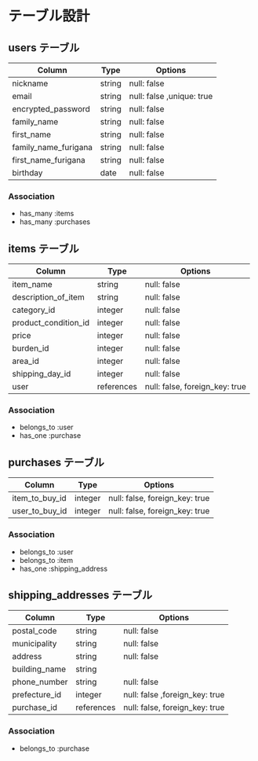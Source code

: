 # テーブル設計

## users テーブル

| Column               | Type   | Options                   |
| --------             | ------ | -----------               |
| nickname             | string | null: false               |
| email                | string | null: false ,unique: true |
| encrypted_password   | string | null: false               |
| family_name          | string | null: false               |
| first_name           | string | null: false               |
| family_name_furigana | string | null: false               |
| first_name_furigana  | string | null: false               |
| birthday             | date   | null: false               |

### Association
- has_many :items
- has_many :purchases

## items テーブル

| Column               | Type       | Options                        |
| --------             | ------     | -----------                    |
| item_name            | string     | null: false                    |
| description_of_item  | string     | null: false                    |
| category_id          | integer    | null: false                    |
| product_condition_id | integer    | null: false                    |
| price                | integer    | null: false                    |
| burden_id            | integer    | null: false                    |
| area_id              | integer    | null: false                    |
| shipping_day_id      | integer    | null: false                    |
| user                 | references | null: false, foreign_key: true |

### Association
- belongs_to :user
- has_one :purchase

## purchases テーブル

| Column           | Type       | Options                        |
| --------         | ------     | -----------                    |
| item_to_buy_id   | integer    | null: false, foreign_key: true |
| user_to_buy_id   | integer    | null: false, foreign_key: true |

### Association
- belongs_to :user
- belongs_to :item
- has_one :shipping_address

## shipping_addresses テーブル

| Column        | Type       | Options                        |
| ------------- | ------     | -----------                    |
| postal_code   | string     | null: false                    |
| municipality  | string     | null: false                    |
| address       | string     | null: false                    |
| building_name | string     |                                |
| phone_number  | string     | null: false                    |
| prefecture_id | integer    | null: false ,foreign_key: true |
| purchase_id   | references | null: false, foreign_key: true |

### Association
- belongs_to :purchase
